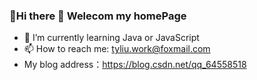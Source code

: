 ### 🥰Hi there 👋 Welecom my homePage

- 🌱 I’m currently learning Java or JavaScript
- 📫 How to reach me: tyliu.work@foxmail.com
-  My blog address：https://blog.csdn.net/qq_64558518
